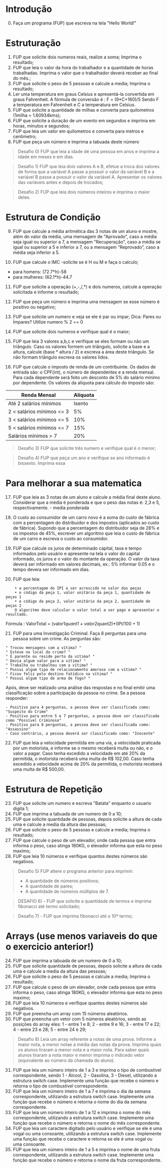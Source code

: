# Introdução

0. Faça um programa (FUP) que escreva na tela "Hello World!"

# Estruturação

1. FUP que solicite dois numeros reais, realize a soma; Imprima o resultado;
2. FUP que leia o valor da hora do trabalhador e a quantidade de horas trabalhadas. Imprima o valor que o trabalhador deverá receber ao final do mês.;
3. FUP que solicite o peso de 5 pessoas e calcule a media; Imprima o resultado;
4. Ler uma temperatura em graus Celsius e apresentá-la convertida em graus Fahrenheit. A fórmula de conversão é : F = (9*C+160)/5 Sendo F a temperatura em Fahrenheit e C a temperatura em Celsius.
5. FUP que solicite a quantidade de milhas e converta para quilometros (1milha = 1.60934kms);
6. FUP que solicite a duração de um evento em segundos e imprima em horas, minutos e segundos;
7. FUP que leia um valor em quilometros e converta para metros e centimetro;
8. FUP que peça um número e imprima a tabuada deste número

> Desafio 0) FUP que leia a idade de uma pessoa em anos e imprima a idade em meses e em dias.

> Desafio 1) FUP que leia dois valores A e B, efetue a troca dos valores de forma que a variável A passe a possuir o valor da variável B e a variável B passe a possuir o valor da variável A. Apresentar os valores das variáveis antes e depois de trocados;

> Desafio 2) FUP que leia dois números inteiros e imprima o maior deles.

# Estrutura de Condição

9. FUP que calcule a média aritmética das 3 notas de um aluno e mostre, além do valor da média, uma mensagem de "Aprovado", caso a média seja igual ou superior a 7, a mensagem "Recuperação", caso a média se igual ou superior a 5 e inferior a 7, ou a mensagem “Reprovado”, caso a média seja inferior a 5.

10. FUP que calcule o IMC -solicite se é H ou M e faça o calculo;
- para homens: (72.7*h)-58
- para mulheres: (62.1*h)-44.7

11. FUP que solicite a operação (+,-,/,*) e dois numeros, calcule a operação solicitada e informe o resultado;
12. FUP que peça um número e imprima uma mensagem se esse número é positivo ou negativo;
13. FUP que solicite um numero e veja se ele é par ou impar;
    Dica: Pares ou Ímpares? Utilize numero % 2 == 0

14. FUP que solicite dois numeros e verifique qual é o maior;
15. FUP que leia 3 valores a,b,c e verifique se eles formam ou não um triângulo. Caso os valores formem um triângulo, solicite a base e a altura, calcule (base * altura / 2) e escreva a área deste triângulo. Se não formam triângulo escreva os valores lidos.
16. FUP que calcule o imposto de renda de um contribuinte. Os dados de entrada são: o CPF(int), o número de dependentes e a renda mensal. Para cada dependente será feito um desconto de 5% do salário mínimo por dependente. Os valores da alíquota para cálculo do imposto são:

| Renda Mensal              | Alíquota |
| ------------------------- | -------- |
| Até 2 salários mínimos    | Isento   |
| 2 < salários mínimos <= 3 | 5%       |
| 3 < salários mínimos <= 5 | 10%      |
| 5 < salários mínimos <= 7 | 15%      |
| Salários mínimos > 7      | 20%      |


>Desafio 3) FUP que solicite três numero e verifique qual é o menor;

>Desafio 4) FUP que peça um ano e verifique se ano informado é bissexto. Imprima essa

# Para melhorar a sua matematica

17. FUP que leia as 3 notas de um aluno e calcule a média final deste aluno. Considerar que a média é ponderada e que o peso das notas é: 2,3 e 5, respectivamente. - media ponderada
18. O custo ao consumidor de um carro novo é a soma do custo de fábrica com a percentagem do distribuidor e dos impostos (aplicados ao custo de fábrica). Supondo que a percentagem do distribuidor seja de 28% e os impostos de 45%, escrever um algoritmo que leia o custo de fábrica de um carro e escreva o custo ao consumidor.
19. FUP que calcule os juros de determinado capital, taxa e tempo informados pelo usuário e apresente na tela o valor do capital informado, os juros e o valor do montante da operação. O valor da taxa deverá ser informado em valores decimais, ex.: 5% informar 0.05 e o tempo devera ser informado em dias.

20. FUP que leia:
```
    • a percentagem do IPI a ser acrescido no valor das peças
    • o código da peça 1, valor unitário da peça 1, quantidade de peças 1
    • o código da peça 2, valor unitário da peça 2, quantidade de peças 2
    O algoritmo deve calcular o valor total a ser pago e apresentar o resultado.
```
Fórmula : ValorTotal = (valor1*quant1 + valor2*quant2)*(IPI/100 + 1)

21. FUP para uma Investigação Criminal. Faça 8 perguntas para uma pessoa sobre um crime. As perguntas são:

```
" Trocou mensagens com a vítima? "
" Esteve no local do crime? "
" É parente ou reside perto da vítima? "
" Devia algum valor para a vítima? "
" Trabalha ou trabalhou com a vítima? "
" Possui algum tipo de relacionamento amoroso com a vítima? "
" Ficou feliz pelo destino fatídico na vítima? "
" Possui algum tipo de arma de fogo? "
```

Após, deve ser realizado uma análise das respostas e no final emitir uma classificação sobre a participação da pessoa no crime. Se a pessoa responder:

```
- Positivo para 4 perguntas, a pessoa deve ser classificada como: "Suspeito do Crime"
- Positivo para entre 5 e 7 perguntas, a pessoa deve ser classificada como "Possível Criminoso"
- Positivo para 8 perguntas, a pessoa deve ser classificada como: "Assassino"
- Caso contrário, a pessoa deverá ser classificado como: "Inocente"
```

22. FUP que leia a velocidade permitida em uma via, a velocidade praticada por um motorista, e informe se o mesmo receberá multa ou não, e o valor a pagar. Caso tenha excedido a velocidade em até 20% da permitida, o motorista receberá uma multa de R$ 102,00. Caso tenha excedido a velocidade acima de 20% da permitida, o motorista receberá uma multa de R$ 500,00.

# Estrutura de Repetição

23. FUP que solicite um numero e escreva "Batata" enquanto o usuario digita 1;
24. FUP que imprima a tabuada de um numero de 0 a 10;
25. FUP que solicite quantidade de pessoas, depois solicite a altura de cada uma e calcule a media da altura das pessoas;
26. FUP que solicite o peso de 5 pessoas e calcule a media; Imprima o resultado;
27. FUP que calcule o peso de um elevador, onde cada pessoa que entra informa o peso, caso atinga 180KG, o elevador informa que esta no peso maximo;
28. FUP que leia 10 números e verifique quantos destes números são negativos.

>Desafio 5) FUP altere o programa anterior para imprimir:
>- A quantidade de números positivos;
>- A quantidade de pares;
>- A quantidade de números múltiplos de 7.

>DESAFIO 6) - FUP que solicite a quantidade de termos e imprima fibonacci até termo solicitado;

>Desafio 7) - FUP que imprima fibonacci até o 10º termo;


# Arrays (use menos variaveis do que o exercicio anterior!)

24. FUP que imprima a tabuada de um numero de 0 a 10;
25. FUP que solicite quantidade de pessoas, depois solicite a altura de cada uma e calcule a media da altura das pessoas;
26. FUP que solicite o peso de 5 pessoas e calcule a media; Imprima o resultado;
27. FUP que calcule o peso de um elevador, onde cada pessoa que entra informa o peso, caso atinga 180KG, o elevador informa que esta no peso maximo;
28. FUP que leia 10 números e verifique quantos destes números são negativos.
29. FUP que preencha um array com 15 números aleatórios.
30. FUP que preencha um vetor com 5 números aleatórios, sendo as posições do array eles:
1 - entre 1 e 8;
2 - entre 9 e 16;
3 - entre 17 e 22;
4 - entre 23 e 28;
5 - entre 24 e 29;

> Desafio 8) Leia um array referente a notas de uma prova. Informe a maior nota, a menor notae a média das notas da prova. Imprima quais os alunos tiraram a menor nota e a maior nota. Para saber  quais alunos tiraram a nota maior e menor imprima o índicedo vetor (equivalente ao número da chamada do aluno).


31. FUP que leia um número inteiro de 1 a 3 e imprima o tipo de combustível correspondente, sendo 1 - Álcool, 2 - Gasolina, 3 - Diesel, utilizando a estrutura switch case. Implemente uma função que recebe o número e retorna o tipo de combustível correspondente.
32. FUP que leia um número inteiro de 1 a 7 e imprima o dia da semana correspondente, utilizando a estrutura switch case. Implemente uma função que recebe o número e retorna o nome do dia da semana correspondente.
33. FUP que leia um número inteiro de 1 a 12 e imprima o nome do mês correspondente, utilizando a estrutura switch case. Implemente uma função que recebe o número e retorna o nome do mês correspondente.
34. FUP que leia um caractere digitado pelo usuário e verifique se ele é uma vogal ou uma consoante, utilizando a estrutura switch case. Implemente uma função que recebe o caractere e retorna se ele é uma vogal ou uma consoante.
35. FUP que leia um número inteiro de 1 a 5 e imprima o nome de uma fruta correspondente, utilizando a estrutura switch case. Implemente uma função que recebe o número e retorna o nome da fruta correspondente.